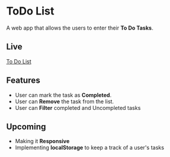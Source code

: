 # ToDo List

A web app that allows the users to enter their **To Do Tasks**.

## Live 
[To Do List](https://himadri-todo-list.netlify.app/)

## Features

- User can mark the task as **Completed**.
- User can **Remove** the task from the list.
- User can **Filter** completed and Uncompleted tasks

## Upcoming

- Making it **Responsive**
- Implementing **localStorage** to keep a track of a user's tasks
